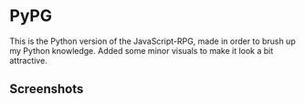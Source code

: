 # PyPG
This is the Python version of the JavaScript-RPG, made in order to brush up my Python knowledge. Added some minor visuals to make it look a bit attractive.

## Screenshots


